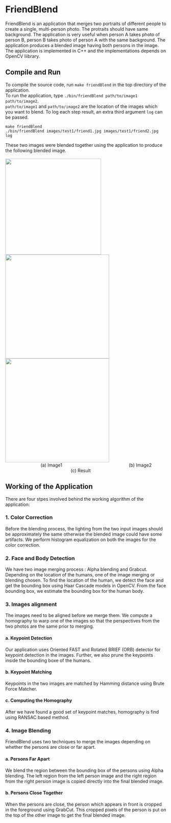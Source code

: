 # FriendBlend
FriendBlend is an application that merges two portraits of different people to create a single, multi-person photo. The 
protraits should have same background. The application is very useful when person A takes photo of person B, person B
takes photo of person A with the same background. The application produces a blended image having both persons in the 
image. </br>
The application is implemented in C++ and the implementations depends on OpenCV liibrary.

## Compile and Run
To compile the source code, run 
``` make friendBlend ``` 
in the top directory of the application. </br>
To run the application, type ``` ./bin/friendBlend path/to/image1 path/to/image2 ```. </br>
```path/to/image1``` and ```path/to/image2``` are the location of the images which you want to blend. To log each step
  result, an extra third argument `log` can be passed. </br>
  ```
  make friendBlend
  ./bin/friendBlend images/test1/friend1.jpg images/test1/friend2.jpg log
  ```
These two images were blended together using the application to produce the following blended image. </br> </br>
<img src="https://github.com/iamrakesh28/FriendBlend/blob/main/images/test2/friend1.jpg" width="300">
<img src="https://github.com/iamrakesh28/FriendBlend/blob/main/images/test2/friend2.jpg" width="325">
<img src="https://github.com/iamrakesh28/FriendBlend/blob/main/images/others/example1/blendOut_10.jpg" width="325">
</br>
&nbsp;&nbsp;&nbsp;&nbsp;&nbsp;&nbsp;&nbsp;&nbsp;&nbsp;&nbsp;&nbsp;&nbsp;&nbsp;&nbsp;&nbsp;&nbsp;&nbsp;&nbsp;&nbsp;&nbsp;&nbsp;&nbsp;&nbsp;&nbsp;&nbsp;&nbsp;&nbsp;&nbsp;(a) Image1
&nbsp;&nbsp;&nbsp;&nbsp;&nbsp;&nbsp;&nbsp;&nbsp;&nbsp;&nbsp;&nbsp;&nbsp;&nbsp;&nbsp;&nbsp;&nbsp;&nbsp;&nbsp;&nbsp;&nbsp;&nbsp;&nbsp;&nbsp;&nbsp;&nbsp;&nbsp;&nbsp;&nbsp;&nbsp;&nbsp;&nbsp;&nbsp;&nbsp;&nbsp;&nbsp;&nbsp;&nbsp;&nbsp;&nbsp;&nbsp;&nbsp;&nbsp;&nbsp;&nbsp;&nbsp;&nbsp;&nbsp;&nbsp;&nbsp;&nbsp;&nbsp;&nbsp;(b) Image2
&nbsp;&nbsp;&nbsp;&nbsp;&nbsp;&nbsp;&nbsp;&nbsp;&nbsp;&nbsp;&nbsp;&nbsp;&nbsp;&nbsp;&nbsp;&nbsp;&nbsp;&nbsp;&nbsp;&nbsp;&nbsp;&nbsp;&nbsp;&nbsp;&nbsp;&nbsp;&nbsp;&nbsp;&nbsp;&nbsp;&nbsp;&nbsp;&nbsp;&nbsp;&nbsp;&nbsp;&nbsp;&nbsp;&nbsp;&nbsp;&nbsp;&nbsp;&nbsp;&nbsp;&nbsp;&nbsp;&nbsp;&nbsp;&nbsp;&nbsp;&nbsp;&nbsp;(c) Result

## Working of the Application
There are four stpes involved behind the working algorithm of the application:
###  1. Color Correction
Before the blending process, the lighting from the two input images should be approximately the same otherwise
the blended image could have some artifacts. We perform histogram equalization on both the images for the color 
correction.
    
### 2. Face and Body Detection
We have two image merging process : Alpha blending and Grabcut. Depending on the location of the humans, one of
the image merging or blending chosen. To find the location of the human, we detect the face and get the bounding
box using Haar Cascade models in OpenCV. From the face bounding box, we estimate the bounding box for the human body.
    
### 3. Images alignment
The images need to be aligned before we merge them. We compute a homography to warp one of the images so that the perspectives from the two photos are the same prior to merging.

####  a. Keypoint Detection
Our application uses Oriented FAST and Rotated BRIEF (ORB) detector for keypoint detection in the images. Further,
we also prune the keypoints inside the bounding boxe of the humans.

####  b. Keypoint Matching
Keypoints in the two images are matched by Hamming distance using Brute Force Matcher. 

####  c. Computing the Homography
After we have found a good set of keypoint matches, homography is find using RANSAC based method.

### 4. Image Blending
FriendBlend uses two techniques to merge the images depending on whether the persons are close or far apart.

#### a. Persons Far Apart
We blend the region between the bounding box of the persons using Alpha blending. The left region
from the left person image and the right region from the right persion image is copied directly into the 
final blended image.
    
#### b. Persons Close Together
When the persons are close, the person which appears in front is cropped in the foreground using GrabCut. This cropped
pixels of the person is put on the top of the other image to get the final blended image.
